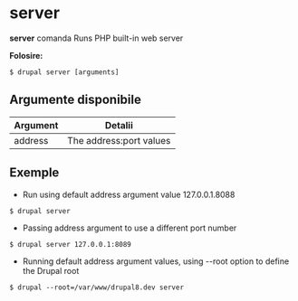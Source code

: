 # server
**server** comanda Runs PHP built-in web server

**Folosire:**
```
$ drupal server [arguments] 
```

## Argumente disponibile
Argument | Detalii
---------|-------------
address | The address:port values

## Exemple
* Run using default address argument value 127.0.0.1.8088
```
$ drupal server
```
* Passing address argument to use a different port number
```
$ drupal server 127.0.0.1:8089
```
* Running default address argument values, using --root option to define the Drupal root
```
$ drupal --root=/var/www/drupal8.dev server
```
